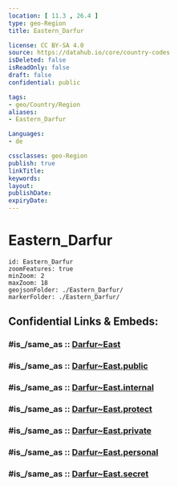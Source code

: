 ```yaml
---
location: [ 11.3 , 26.4 ] 
type: geo-Region
title: Eastern_Darfur

license: CC BY-SA 4.0
source: https://datahub.io/core/country-codes
isDeleted: false
isReadOnly: false
draft: false
confidential: public

tags:
- geo/Country/Region
aliases:
- Eastern_Darfur

Languages:
- de

cssclasses: geo-Region
publish: true
linkTitle: 
keywords: 
layout: 
publishDate: 
expiryDate: 
---
```


# Eastern_Darfur

```leaflet
id: Eastern_Darfur
zoomFeatures: true 
minZoom: 2 
maxZoom: 18
geojsonFolder: ./Eastern_Darfur/
markerFolder: ./Eastern_Darfur/
```


## Confidential Links & Embeds: 

### #is_/same_as :: [Darfur~East](/_Standards/Earth/Continent/Africa/Africa~East/Sudan~North/States~Sudan~North/Darfur~East.md) 

### #is_/same_as :: [Darfur~East.public](/_public/Earth/Continent/Africa/Africa~East/Sudan~North/States~Sudan~North/Darfur~East.public.md) 

### #is_/same_as :: [Darfur~East.internal](/_internal/Earth/Continent/Africa/Africa~East/Sudan~North/States~Sudan~North/Darfur~East.internal.md) 

### #is_/same_as :: [Darfur~East.protect](/_protect/Earth/Continent/Africa/Africa~East/Sudan~North/States~Sudan~North/Darfur~East.protect.md) 

### #is_/same_as :: [Darfur~East.private](/_private/Earth/Continent/Africa/Africa~East/Sudan~North/States~Sudan~North/Darfur~East.private.md) 

### #is_/same_as :: [Darfur~East.personal](/_personal/Earth/Continent/Africa/Africa~East/Sudan~North/States~Sudan~North/Darfur~East.personal.md) 

### #is_/same_as :: [Darfur~East.secret](/_secret/Earth/Continent/Africa/Africa~East/Sudan~North/States~Sudan~North/Darfur~East.secret.md)

